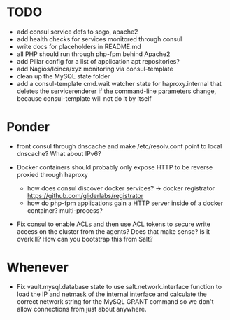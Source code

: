 # TODO

 * add consul service defs to sogo, apache2
 * add health checks for services monitored through consul
 * write docs for placeholders in README.md
 * all PHP should run through php-fpm behind Apache2
 * add Pillar config for a list of application apt repositories?
 * add Nagios/Icinca/xyz monitoring via consul-template
 * clean up the MySQL state folder
 * add a consul-template cmd.wait watcher state for haproxy.internal that deletes the servicerenderer
   if the command-line parameters change, because consul-template will not do it by itself

# Ponder

 * front consul through dnscache and make /etc/resolv.conf point to local dnscache? What about IPv6?

 * Docker containers should probably only expose HTTP to be reverse proxied through haproxy
     * how does consul discover docker services? -> docker registrator https://github.com/gliderlabs/registrator
     * how do php-fpm applications gain a HTTP server inside of a docker container? multi-process?

  * Fix consul to enable ACLs and then use ACL tokens to secure write access on the cluster from the agents?
    Does that make sense? Is it overkill? How can you bootstrap this from Salt?


# Whenever

 * Fix vault.mysql.database state to use salt.network.interface function to load the IP and netmask of the
   internal interface and calculate the correct network string for the MySQL GRANT command so we don't allow
   connections from just about anywhere.

